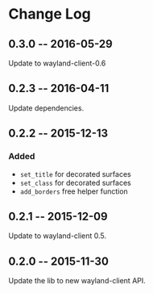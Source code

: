 # Change Log

## 0.3.0 -- 2016-05-29

Update to wayland-client-0.6

## 0.2.3 -- 2016-04-11

Update dependencies.

## 0.2.2 -- 2015-12-13

### Added

- `set_title` for decorated surfaces
- `set_class` for decorated surfaces
- `add_borders` free helper function

## 0.2.1 -- 2015-12-09

Update to wayland-client 0.5.

## 0.2.0 -- 2015-11-30

Update the lib to new wayland-client API.
